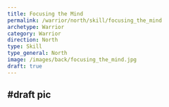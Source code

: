 ```yaml
---
title: Focusing the Mind
permalink: /warrior/north/skill/focusing_the_mind
archetype: Warrior
category: Warrior
direction: North
type: Skill
type_general: North
image: /images/back/focusing_the_mind.jpg
draft: true
---
```

#draft pic
---

